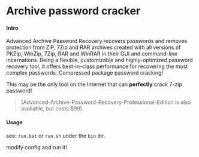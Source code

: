 # Archive password cracker

#### Intro

Advanced Archive Password Recovery recovers passwords and removes protection from ZIP, 7Zip and RAR archives created with all versions of PKZip, WinZip, 7Zip, RAR and WinRAR in their GUI and command-line incarnations. Being a flexible, customizable and highly-optimized password recovery tool, it offers best-in-class performance for recovering the most complex passwords. Compressed package password cracking!

This may be the only tool on the Internet that can **perfectly** crack 7-zip password!
> (Advanced-Archive-Password-Recovery-Professional-Edition is also available, but costs $99)

#### Usage

see: `run.bat` or `run.sh` under the `bin` dir.    

modify config and run it!   

